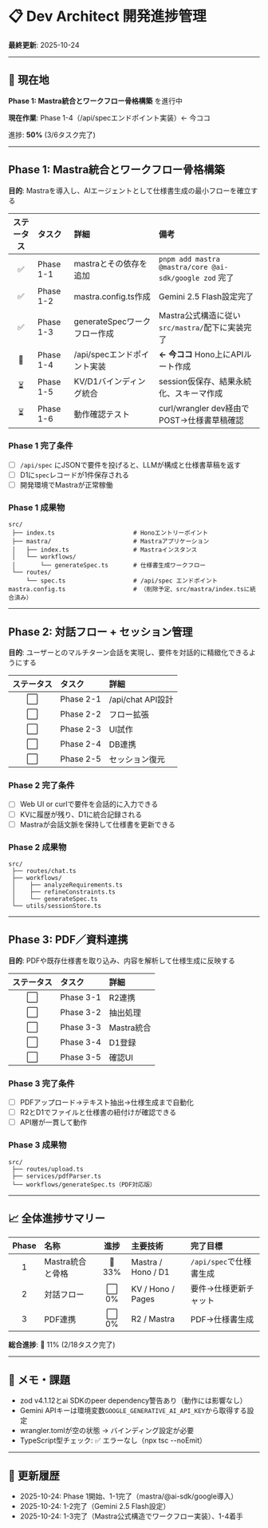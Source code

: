 # 📋 Dev Architect 開発進捗管理

**最終更新**: 2025-10-24

---

## 🎯 現在地

**Phase 1: Mastra統合とワークフロー骨格構築** を進行中

**現在作業**: Phase 1-4（/api/specエンドポイント実装）← 今ココ

進捗: **50%** (3/6タスク完了)

---

## Phase 1: Mastra統合とワークフロー骨格構築

**目的**: Mastraを導入し、AIエージェントとして仕様書生成の最小フローを確立する

| ステータス | タスク | 詳細 | 備考 |
|:---:|:---|:---|:---|
| ✅ | Phase 1-1 | mastraとその依存を追加 | `pnpm add mastra @mastra/core @ai-sdk/google zod` 完了 |
| ✅ | Phase 1-2 | mastra.config.ts作成 | Gemini 2.5 Flash設定完了 |
| ✅ | Phase 1-3 | generateSpecワークフロー作成 | Mastra公式構造に従い`src/mastra/`配下に実装完了 |
| 🚧 | Phase 1-4 | /api/specエンドポイント実装 | **← 今ココ** Hono上にAPIルート作成 |
| ⏳ | Phase 1-5 | KV/D1バインディング統合 | session仮保存、結果永続化、スキーマ作成 |
| ⏳ | Phase 1-6 | 動作確認テスト | curl/wrangler dev経由でPOST→仕様書草稿確認 |

### Phase 1 完了条件

- [ ] `/api/spec` にJSONで要件を投げると、LLMが構成と仕様書草稿を返す
- [ ] D1に`spec`レコードが1件保存される
- [ ] 開発環境でMastraが正常稼働

### Phase 1 成果物

```
src/
 ├── index.ts                      # Honoエントリーポイント
 ├── mastra/                       # Mastraアプリケーション
 │   ├── index.ts                  # Mastraインスタンス
 │   └── workflows/
 │       └── generateSpec.ts       # 仕様書生成ワークフロー
 └── routes/
     └── spec.ts                   # /api/spec エンドポイント
mastra.config.ts                   # （削除予定、src/mastra/index.tsに統合済み）
```

---

## Phase 2: 対話フロー + セッション管理

**目的**: ユーザーとのマルチターン会話を実現し、要件を対話的に精緻化できるようにする

| ステータス | タスク | 詳細 |
|:---:|:---|:---|
| ⬜ | Phase 2-1 | /api/chat API設計 | POST、KVにsession_id単位で履歴保存 |
| ⬜ | Phase 2-2 | フロー拡張 | generateSpec分割、stateful化 |
| ⬜ | Phase 2-3 | UI試作 | Cloudflare Pagesで簡易チャットUI（React/Vite） |
| ⬜ | Phase 2-4 | DB連携 | D1にsessions/specs/messagesテーブル拡張 |
| ⬜ | Phase 2-5 | セッション復元 | KV→D1同期、チャット再開時に履歴再現 |

### Phase 2 完了条件

- [ ] Web UI or curlで要件を会話的に入力できる
- [ ] KVに履歴が残り、D1に統合記録される
- [ ] Mastraが会話文脈を保持して仕様書を更新できる

### Phase 2 成果物

```
src/
 ├── routes/chat.ts
 ├── workflows/
 │    ├── analyzeRequirements.ts
 │    ├── refineConstraints.ts
 │    └── generateSpec.ts
 └── utils/sessionStore.ts
```

---

## Phase 3: PDF／資料連携

**目的**: PDFや既存仕様書を取り込み、内容を解析して仕様生成に反映する

| ステータス | タスク | 詳細 |
|:---:|:---|:---|
| ⬜ | Phase 3-1 | R2連携 | PDFアップロード→R2保存→署名URL発行 |
| ⬜ | Phase 3-2 | 抽出処理 | /api/uploadエンドポイント、PDF→テキスト抽出 |
| ⬜ | Phase 3-3 | Mastra統合 | generateSpec入力にPDF抽出テキスト組み込み |
| ⬜ | Phase 3-4 | D1登録 | documentsテーブル、仕様書レコードと紐付け |
| ⬜ | Phase 3-5 | 確認UI | アップロード済み資料一覧/再利用 |

### Phase 3 完了条件

- [ ] PDFアップロード→テキスト抽出→仕様生成まで自動化
- [ ] R2とD1でファイルと仕様書の紐付けが確認できる
- [ ] API層が一貫して動作

### Phase 3 成果物

```
src/
 ├── routes/upload.ts
 ├── services/pdfParser.ts
 └── workflows/generateSpec.ts（PDF対応版）
```

---

## 📈 全体進捗サマリー

| Phase | 名称 | 進捗 | 主要技術 | 完了目標 |
|:---:|:---|:---:|:---|:---|
| 1 | Mastra統合と骨格 | 🚧 33% | Mastra / Hono / D1 | `/api/spec`で仕様書生成 |
| 2 | 対話フロー | ⬜ 0% | KV / Hono / Pages | 要件→仕様更新チャット |
| 3 | PDF連携 | ⬜ 0% | R2 / Mastra | PDF→仕様書生成 |

**総合進捗**: 🚧 11% (2/18タスク完了)

---

## 📝 メモ・課題

- zod v4.1.12とai SDKのpeer dependency警告あり（動作には影響なし）
- Gemini APIキーは環境変数`GOOGLE_GENERATIVE_AI_API_KEY`から取得する設定
- wrangler.tomlが空の状態 → バインディング設定が必要
- TypeScript型チェック: ✅ エラーなし（npx tsc --noEmit）

---

## 🔄 更新履歴

- 2025-10-24: Phase 1開始、1-1完了（mastra/@ai-sdk/google導入）
- 2025-10-24: 1-2完了（Gemini 2.5 Flash設定）
- 2025-10-24: 1-3完了（Mastra公式構造でワークフロー実装）、1-4着手
